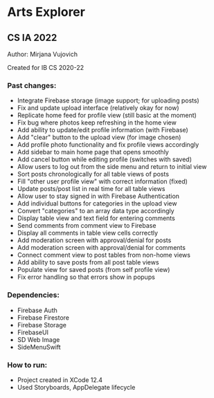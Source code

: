 # Arts Explorer
## CS IA 2022

<p>Author: Mirjana Vujovich</p>
<p>Created for IB CS 2020-22</p>

### Past changes:
- Integrate Firebase storage (image support; for uploading posts)
- Fix and update upload interface (relatively okay for now)
- Replicate home feed for profile view (still basic at the moment)
- Fix bug where photos keep refreshing in the home view
- Add ability to update/edit profile information (with Firebase)
- Add "clear" button to the upload view (for image chosen)
- Add profile photo functionality and fix profile views accordingly
- Add sidebar to main home page that opens smoothly
- Add cancel button while editing profile (switches with saved)
- Allow users to log out from the side menu and return to initial view
- Sort posts chronologically for all table views of posts 
- Fill "other user profile view" with correct information (fixed)
- Update posts/post list in real time for all table views
- Allow user to stay signed in with Firebase Authentication
- Add individual buttons for categories in the upload view
- Convert "categories" to an array data type accordingly
- Display table view and text field for entering comments
- Send comments from comment view to Firebase
- Display all comments in table view cells correctly
- Add moderation screen with approval/denial for posts
- Add moderation screen with approval/denial for comments
- Connect comment view to post tables from non-home views
- Add ability to save posts from all post table views
- Populate view for saved posts (from self profile view)
- Fix error handling so that errors show in popups

### Dependencies:
- Firebase Auth
- Firebase Firestore
- Firebase Storage
- FirebaseUI
- SD Web Image
- SideMenuSwift

### How to run:
- Project created in XCode 12.4
- Used Storyboards, AppDelegate lifecycle
